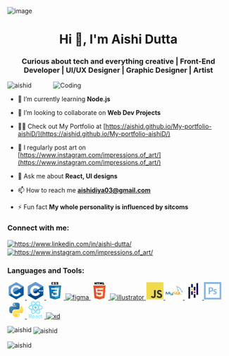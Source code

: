 ![image](https://github.com/AishiD/AishiD/assets/97897398/fed911c2-32bc-40a9-8442-4204e06140d2)

<h1 align="center">Hi 👋, I'm Aishi Dutta</h1>
<h3 align="center">Curious about tech and everything creative | Front-End Developer | UI/UX Designer | Graphic Designer | Artist</h3>
<img align="right" alt="Coding" width="400" src="https://www.freepik.com/free-vector/programmer-working-desk_5614134.htm#query=female%20programmer&position=16&from_view=keyword&track=ais">

<p align="left"> <img src="https://komarev.com/ghpvc/?username=aishid&label=Profile%20views&color=0e75b6&style=flat" alt="aishid" /> </p>

- 🌱 I’m currently learning **Node.js**

- 👯 I’m looking to collaborate on **Web Dev Projects**

- 👨‍💻 Check out My Portfolio at [https://aishid.github.io/My-portfolio-aishiD/](https://aishid.github.io/My-portfolio-aishiD/)

- 🎨 I regularly post art on [https://www.instagram.com/impressions.of_art/](https://www.instagram.com/impressions.of_art/)

- 💬 Ask me about **React, UI designs**

- 📫 How to reach me **aishidiya03@gmail.com**

- ⚡ Fun fact **My whole personality is influenced by sitcoms**

<h3 align="left">Connect with me:</h3>
<p align="left">
<a href="https://linkedin.com/in/https://www.linkedin.com/in/aishi-dutta/" target="blank"><img align="center" src="https://raw.githubusercontent.com/rahuldkjain/github-profile-readme-generator/master/src/images/icons/Social/linked-in-alt.svg" alt="https://www.linkedin.com/in/aishi-dutta/" height="30" width="40" /></a>
<a href="https://instagram.com/https://www.instagram.com/impressions.of_art/" target="blank"><img align="center" src="https://raw.githubusercontent.com/rahuldkjain/github-profile-readme-generator/master/src/images/icons/Social/instagram.svg" alt="https://www.instagram.com/impressions.of_art/" height="30" width="40" /></a>
</p>

<h3 align="left">Languages and Tools:</h3>
<p align="left"> <a href="https://www.cprogramming.com/" target="_blank" rel="noreferrer"> <img src="https://raw.githubusercontent.com/devicons/devicon/master/icons/c/c-original.svg" alt="c" width="40" height="40"/> </a> <a href="https://www.w3schools.com/cpp/" target="_blank" rel="noreferrer"> <img src="https://raw.githubusercontent.com/devicons/devicon/master/icons/cplusplus/cplusplus-original.svg" alt="cplusplus" width="40" height="40"/> </a> <a href="https://www.w3schools.com/css/" target="_blank" rel="noreferrer"> <img src="https://raw.githubusercontent.com/devicons/devicon/master/icons/css3/css3-original-wordmark.svg" alt="css3" width="40" height="40"/> </a> <a href="https://www.figma.com/" target="_blank" rel="noreferrer"> <img src="https://www.vectorlogo.zone/logos/figma/figma-icon.svg" alt="figma" width="40" height="40"/> </a> <a href="https://www.w3.org/html/" target="_blank" rel="noreferrer"> <img src="https://raw.githubusercontent.com/devicons/devicon/master/icons/html5/html5-original-wordmark.svg" alt="html5" width="40" height="40"/> </a> <a href="https://www.adobe.com/in/products/illustrator.html" target="_blank" rel="noreferrer"> <img src="https://www.vectorlogo.zone/logos/adobe_illustrator/adobe_illustrator-icon.svg" alt="illustrator" width="40" height="40"/> </a> <a href="https://developer.mozilla.org/en-US/docs/Web/JavaScript" target="_blank" rel="noreferrer"> <img src="https://raw.githubusercontent.com/devicons/devicon/master/icons/javascript/javascript-original.svg" alt="javascript" width="40" height="40"/> </a> <a href="https://www.mysql.com/" target="_blank" rel="noreferrer"> <img src="https://raw.githubusercontent.com/devicons/devicon/master/icons/mysql/mysql-original-wordmark.svg" alt="mysql" width="40" height="40"/> </a> <a href="https://pandas.pydata.org/" target="_blank" rel="noreferrer"> <img src="https://raw.githubusercontent.com/devicons/devicon/2ae2a900d2f041da66e950e4d48052658d850630/icons/pandas/pandas-original.svg" alt="pandas" width="40" height="40"/> </a> <a href="https://www.photoshop.com/en" target="_blank" rel="noreferrer"> <img src="https://raw.githubusercontent.com/devicons/devicon/master/icons/photoshop/photoshop-line.svg" alt="photoshop" width="40" height="40"/> </a> <a href="https://www.python.org" target="_blank" rel="noreferrer"> <img src="https://raw.githubusercontent.com/devicons/devicon/master/icons/python/python-original.svg" alt="python" width="40" height="40"/> </a> <a href="https://reactjs.org/" target="_blank" rel="noreferrer"> <img src="https://raw.githubusercontent.com/devicons/devicon/master/icons/react/react-original-wordmark.svg" alt="react" width="40" height="40"/> </a> <a href="https://www.adobe.com/products/xd.html" target="_blank" rel="noreferrer"> <img src="https://cdn.worldvectorlogo.com/logos/adobe-xd.svg" alt="xd" width="40" height="40"/> </a> </p>

<p><img align="left" src="https://github-readme-stats.vercel.app/api/top-langs?username=aishid&show_icons=true&locale=en&layout=compact" alt="aishid" /></p>

<p>&nbsp;<img align="center" src="https://github-readme-stats.vercel.app/api?username=aishid&show_icons=true&locale=en" alt="aishid" /></p>

<p><img align="center" src="https://github-readme-streak-stats.herokuapp.com/?user=aishid&" alt="aishid" /></p>
<!--
**AishiD/AishiD** is a ✨ _special_ ✨ repository because its `README.md` (this file) appears on your GitHub profile.

Here are some ideas to get you started:

- 🔭 I’m currently working on ...
- 🌱 I’m currently learning ...
- 👯 I’m looking to collaborate on ...
- 🤔 I’m looking for help with ...
- 💬 Ask me about ...
- 📫 How to reach me: ...
- 😄 Pronouns: ...
- ⚡ Fun fact: ...
-->
